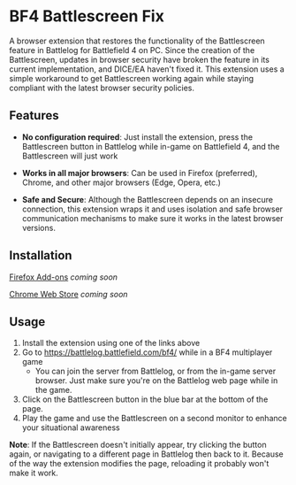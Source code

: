 # BF4 Battlescreen Fix

A browser extension that restores the functionality of the Battlescreen feature in Battlelog for Battlefield 4 on PC. 
Since the creation of the Battlescreen, updates in browser security have broken the feature in its current implementation,
and DICE/EA haven't fixed it. This extension uses a simple workaround to get Battlescreen working again while staying compliant with
the latest browser security policies.

## Features

- **No configuration required**: Just install the extension, press the Battlescreen button in Battlelog while in-game on Battlefield 4,
and the Battlescreen will just work

- **Works in all major browsers**: Can be used in Firefox (preferred), Chrome, and other major browsers (Edge, Opera, etc.)

- **Safe and Secure**: Although the Battlescreen depends on an insecure connection, this extension wraps it and uses isolation and
safe browser communication mechanisms to make sure it works in the latest browser versions.

## Installation

[Firefox Add-ons]() *coming soon*

[Chrome Web Store]() *coming soon*

## Usage

1. Install the extension using one of the links above
2. Go to https://battlelog.battlefield.com/bf4/ while in a BF4 multiplayer game
    - You can join the server from Battlelog, or from the in-game server browser. Just make sure you're on the Battlelog web page while in the game.
3. Click on the Battlescreen button in the blue bar at the bottom of the page.
4. Play the game and use the Battlescreen on a second monitor to enhance your situational awareness

**Note**: If the Battlescreen doesn't initially appear, try clicking the button again, or navigating to a different page in Battlelog then back to it. Because of the way the extension modifies the page, reloading it probably won't make it work.